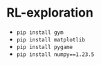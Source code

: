 # RL-exploration

- `pip install gym`
- `pip install matplotlib`
- `pip install pygame`
- `pip install numpy==1.23.5`
